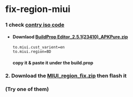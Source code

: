 # fix-region-miui
### 1 check [contry iso code ]("https://en.m.wikipedia.org/wiki/List_of_ISO_3166_country_codes")

- #### Downlaod [BuildProp Editor_2.5.1(23410)_APKPure.zip](https://github.com/user-attachments/files/19057893/BuildProp.Editor_2.5.1.23410._APKPure.zip)
  ```
  to.miui.cust_varient=en
  to.miui.region=BD
  ```
  #### copy it & paste it under the build.prop
### 2. Download the [MIUI_region_fix.zip](https://github.com/user-attachments/files/19057827/MIUI_region_fix.zip) then flash it


### (Try one of them)

